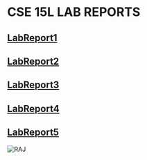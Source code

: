 # CSE 15L LAB REPORTS

## [LabReport1](https://luisvelediaz.github.io/CSE15L-LAB-REPORTS/lab-report-1-week-2.html)

## [LabReport2](https://luisvelediaz.github.io/CSE15L-LAB-REPORTS/week4labreport2.html)

## [LabReport3](https://luisvelediaz.github.io/CSE15L-LAB-REPORTS/lab-report-3-week-6.html)

## [LabReport4](https://luisvelediaz.github.io/CSE15L-LAB-REPORTS/lab-report-4-week-8.html)

## [LabReport5](https://luisvelediaz.github.io/CSE15L-LAB-REPORTS/lab-report-5-week-10.html)



![RAJ](https://cse.ucsd.edu/sites/cse.ucsd.edu/files/Gerald.jpg)

